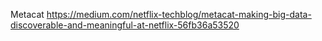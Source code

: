 Metacat
https://medium.com/netflix-techblog/metacat-making-big-data-discoverable-and-meaningful-at-netflix-56fb36a53520